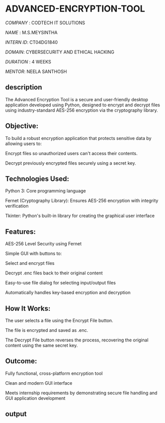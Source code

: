 # ADVANCED-ENCRYPTION-TOOL

*COMPANY* : CODTECH IT SOLUTIONS

*NAME* : M.S.MEYSINTHA

*INTERN ID*: CT04DG1840

*DOMAIN*: CYBERSECURITY AND ETHICAL HACKING

*DURATION* : 4 WEEKS

*MENTOR*: NEELA SANTHOSH

## description

The Advanced Encryption Tool is a secure and user-friendly desktop application developed using Python, designed to encrypt and decrypt files using industry-standard AES-256 encryption via the cryptography library.

## Objective:

To build a robust encryption application that protects sensitive data by allowing users to:

Encrypt files so unauthorized users can't access their contents.

Decrypt previously encrypted files securely using a secret key.

## Technologies Used:

Python 3: Core programming language

Fernet (Cryptography Library): Ensures AES-256 encryption with integrity verification

Tkinter: Python's built-in library for creating the graphical user interface

## Features:

AES-256 Level Security using Fernet

Simple GUI with buttons to:

Select and encrypt files

Decrypt .enc files back to their original content

Easy-to-use file dialog for selecting input/output files

Automatically handles key-based encryption and decryption

## How It Works:

The user selects a file using the Encrypt File button.

The file is encrypted and saved as <filename>.enc.

The Decrypt File button reverses the process, recovering the original content using the same secret key.

## Outcome:

Fully functional, cross-platform encryption tool

Clean and modern GUI interface

Meets internship requirements by demonstrating secure file handling and GUI application development

## output



